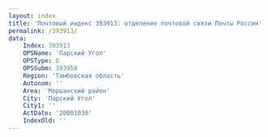 ```yaml
---
layout: index
title: 'Почтовый индекс 393913: отделение почтовой связи Почты России'
permalink: /393913/
data:
    Index: 393913
    OPSName: 'Парский Угол'
    OPSType: О
    OPSSubm: 393958
    Region: 'Тамбовская область'
    Autonom: ''
    Area: 'Моршанский район'
    City: 'Парский Угол'
    City1: ''
    ActDate: '20001030'
    IndexOld: ''
---
```

